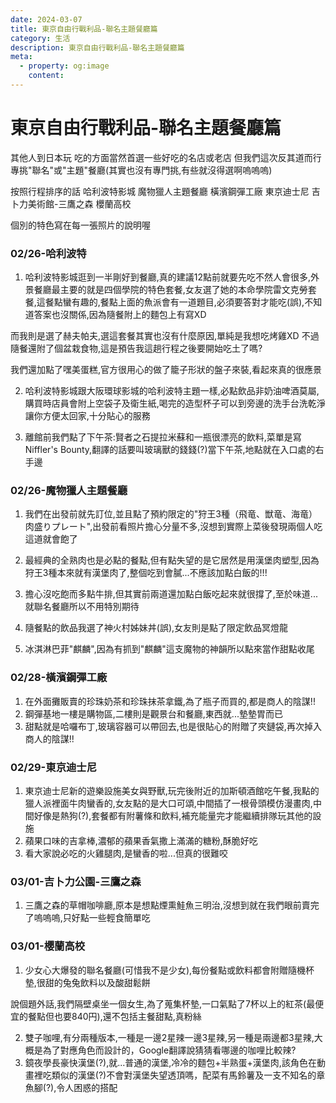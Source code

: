 ```yaml
---
date: 2024-03-07
title: 東京自由行戰利品-聯名主題餐廳篇
category: 生活
description: 東京自由行戰利品-聯名主題餐廳篇
meta:
  - property: og:image
    content:
---
```


# 東京自由行戰利品-聯名主題餐廳篇
其他人到日本玩
吃的方面當然首選一些好吃的名店或老店
但我們這次反其道而行
專挑"聯名"或"主題"餐廳(其實也沒有專門挑,有些就沒得選啊嗚嗚嗚)

按照行程排序的話
哈利波特影城
魔物獵人主題餐廳
橫濱鋼彈工廠
東京迪士尼
吉卜力美術館-三鷹之森
櫻蘭高校

個別的特色寫在每一張照片的說明喔

### 02/26-哈利波特
1. 哈利波特影城逛到一半剛好到餐廳,真的建議12點前就要先吃不然人會很多,外景餐廳最主要的就是四個學院的特色套餐,女友選了她的本命學院雷文克勞套餐,這餐點蠻有趣的,餐點上面的魚派會有一道題目,必須要答對才能吃(誤),不知道答案也沒關係,因為隨餐附上的麵包上有寫XD

而我則是選了赫夫帕夫,選這套餐其實也沒有什麼原因,單純是我想吃烤雞XD
不過隨餐還附了個盆栽食物,這是預告我這趟行程之後要開始吃土了嗎?

我們還加點了嘿美蛋糕,官方很用心的做了籠子形狀的盤子來裝,看起來真的很應景



2. 哈利波特影城跟大阪環球影城的哈利波特主題一樣,必點飲品非奶油啤酒莫屬,購買時店員會附上空袋子及衛生紙,喝完的造型杯子可以到旁邊的洗手台洗乾淨讓你方便太回家,十分貼心的服務

3. 離館前我們點了下午茶:賢者之石提拉米蘇和一瓶很漂亮的飲料,菜單是寫Niffler's Bounty,翻譯的話要叫玻璃獸的錢錢(?)當下午茶,地點就在入口處的右手邊

### 02/26-魔物獵人主題餐廳
1. 我們在出發前就先訂位,並且點了預約限定的"狩王3種（飛竜、獣竜、海竜）肉盛りプレート",出發前看照片擔心分量不多,沒想到實際上菜後發現兩個人吃這道就會飽了

2. 最經典的全熟肉也是必點的餐點,但有點失望的是它居然是用漢堡肉塑型,因為狩王3種本來就有漢堡肉了,整個吃到會膩...不應該加點白飯的!!!

3. 擔心沒吃飽而多點牛排,但其實前兩道還加點白飯吃起來就很撐了,至於味道...就聯名餐廳所以不用特別期待

4. 隨餐點的飲品我選了神火村姊妹丼(誤),女友則是點了限定飲品冥燈龍
5. 冰淇淋巴菲"麒麟",因為有抓到"麒麟"這支魔物的神韻所以點來當作甜點收尾

### 02/28-橫濱鋼彈工廠
1. 在外面攤販賣的珍珠奶茶和珍珠抹茶拿鐵,為了瓶子而買的,都是商人的陰謀!!
2. 鋼彈基地一樓是購物區,二樓則是觀景台和餐廳,東西就...墊墊胃而已
3. 甜點就是哈囉布丁,玻璃容器可以帶回去,也是很貼心的附贈了夾鏈袋,再次掉入商人的陰謀!!

### 02/29-東京迪士尼
1. 東京迪士尼新的遊樂設施美女與野獸,玩完後附近的加斯頓酒館吃午餐,我點的獵人派裡面牛肉蠻香的,女友點的是大口可頌,中間插了一根骨頭模仿漫畫肉,中間好像是熱狗(?),套餐都有附薯條和飲料,補充能量完才能繼續排隊玩其他的設施
2. 蘋果口味的吉拿棒,濃郁的蘋果香氣撒上滿滿的糖粉,酥脆好吃
3. 看大家說必吃的火雞腿肉,是蠻香的啦...但真的很難咬

### 03/01-吉卜力公園-三鷹之森
1. 三鷹之森的草帽咖啡廳,原本是想點煙熏鮭魚三明治,沒想到就在我們眼前賣完了嗚嗚嗚,只好點一些輕食簡單吃

### 03/01-櫻蘭高校
1. 少女心大爆發的聯名餐廳(可惜我不是少女),每份餐點或飲料都會附贈隨機杯墊,很甜的兔兔飲料以及酸甜鬆餅

說個題外話,我們隔壁桌坐一個女生,為了蒐集杯墊,一口氣點了7杯以上的紅茶(最便宜的餐點但也要840円),還不包括主餐甜點,真粉絲

2. 雙子咖哩,有分兩種版本,一種是一邊2星辣一邊3星辣,另一種是兩邊都3星辣,大概是為了對應角色而設計的，Google翻譯說猜猜看哪邊的咖哩比較辣?
3. 鏡夜學長豪快漢堡(?),就...普通的漢堡,冷冷的麵包+半熟蛋+漢堡肉,該角色在動畫裡吃類似的漢堡(?)不會對漢堡失望透頂嗎，配菜有馬鈴薯及一支不知名的章魚腳(?),令人困惑的搭配

